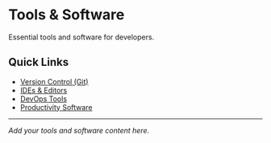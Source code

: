# Tools & Software

Essential tools and software for developers.

## Quick Links

- [Version Control (Git)](./git)
- [IDEs & Editors](./ides)
- [DevOps Tools](./devops)
- [Productivity Software](./productivity)

---

*Add your tools and software content here.*
